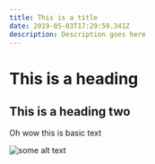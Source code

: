 ```yaml
---
title: This is a title
date: 2019-05-03T17:29:59.341Z
description: Description goes here
---
```

# This is a heading

## This is a heading two

Oh wow this is basic text

![some alt text](/img/screen-shot-2019-03-20-at-11.23.12-am.png "a title")
